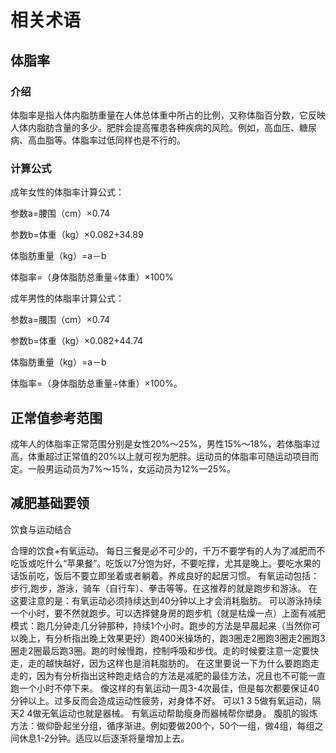 # 相关术语

## 体脂率

### 介绍

​		体脂率是指人体内脂肪重量在人体总体重中所占的比例，又称体脂百分数，它反映人体内脂肪含量的多少。肥胖会提高罹患各种疾病的风险。例如，高血压、糖尿病、高血脂等。体脂率过低同样也是不行的。

### 计算公式

成年女性的体脂率计算公式：

参数a=腰围（cm）×0.74

参数b=体重（kg）×0.082+34.89

体脂肪重量（kg）=a－b

体脂率=（身体脂肪总重量÷体重）×100%

成年男性的体脂率计算公式：

参数a=腰围（cm）×0.74

参数b=体重（kg）×0.082+44.74

体脂肪重量（kg）=a－b

体脂率=（身体脂肪总重量÷体重）×100%。

## 正常值参考范围

​		成年人的体脂率正常范围分别是女性20%～25%，男性15%～18%，若体脂率过高，体重超过正常值的20%以上就可视为肥胖。运动员的体脂率可随运动项目而定。一般男运动员为7%～15%，女运动员为12%—25%。







## 减肥基础要领

饮食与运动结合

合理的饮食+有氧运动。
每日三餐是必不可少的，千万不要学有的人为了减肥而不吃饭或吃什么“苹果餐”。吃饭以7分饱为好，不要吃撑，尤其是晚上。要吃水果的话饭前吃，饭后不要立即坐着或者躺着。养成良好的起居习惯。 
有氧运动包括：步行,跑步，游泳，骑车（自行车）、拳击等等。在这推荐的就是跑步和游泳。 
在这要注意的是：有氧运动必须持续达到40分钟以上才会消耗脂肪。
可以游泳持续一个小时，要不然就跑步。可以选择健身房的跑步机（就是枯燥一点）上面有减肥模式：跑几分钟走几分钟那种，持续1个小时。跑步的方法是早晨起来（当然你可以晚上，有分析指出晚上效果更好）跑400米操场的，跑3圈走2圈跑3圈走2圈跑3圈走2圈最后跑3圈。跑的时候慢跑，控制呼吸和步伐。走的时候要注意一定要快走，走的越快越好，因为这样也是消耗脂肪的。 
在这里要说一下为什么要跑跑走走的，因为有分析指出这种跑走结合的方法是减肥的最佳方法，况且也不可能一直跑一个小时不停下来。 
像这样的有氧运动一周3-4次最佳，但是每次都要保证40分钟以上。过多反而会造成运动性疲劳，对身体不好。 
可以1 3 5做有氧运动，隔天2 4做无氧运动也就是器械。 有氧运动帮助瘦身而器械帮你塑身。
腹肌的锻炼方法：做仰卧起坐分组，循序渐进。例如要做200个，50个一组，做4组，每组之间休息1-2分钟。适应以后逐渐将量增加上去。